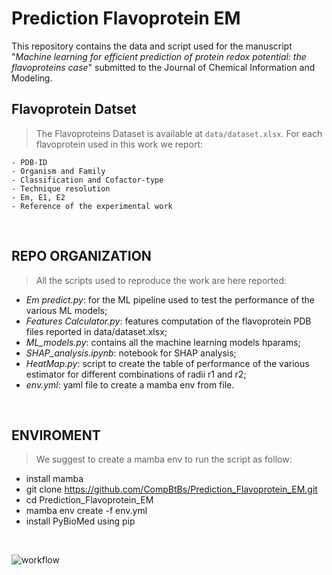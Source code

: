 # Prediction Flavoprotein EM

This repository contains the data and script used for the manuscript "*Machine learning for efficient prediction of protein redox potential: the flavoproteins case*" submitted to the Journal of Chemical Information and Modeling.

## Flavoprotein Datset

> The Flavoproteins Dataset is available at `data/dataset.xlsx`. For each flavoprotein used in this work we report:

```
- PDB-ID 
- Organism and Family
- Classification and Cofactor-type
- Technique resolution
- Em, E1, E2
- Reference of the experimental work
```

<br/>

## REPO ORGANIZATION

> All the scripts used to reproduce the work are here reported:

- *Em predict.py*: for the ML pipeline used to test the performance of the various ML models;
- *Features Calculator.py*: features computation of the flavoprotein PDB files reported in data/dataset.xlsx;
- *ML_models.py*: contains all the machine learning models hparams;
- *SHAP_analysis.ipynb*: notebook for SHAP analysis;
- *HeatMap.py*: script to create the table of performance of the various estimator for different combinations of radii r1 and r2;
- *env.yml*: yaml file to create a mamba env from file.

<br/>

## ENVIROMENT

> We suggest to create a mamba env to run the script as follow:

- install mamba
- git clone https://github.com/CompBtBs/Prediction_Flavoprotein_EM.git
- cd Prediction_Flavoprotein_EM
- mamba env create -f env.yml
- install PyBioMed using pip

<br/>

![workflow](https://github.com/CompBtBs/Prediction_Flavoprotein_EM/blob/54c87ac1e69652e538d993009edc52cfc2d44e69/workflow.png)
